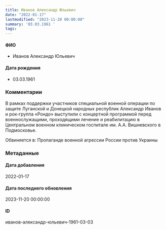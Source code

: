 ```yaml
---
title: Иванов Александр Юльевич
date: "2022-01-17"
lastmodified: "2023-11-20 00:00:00"
summary: '03.03.1961 '
tags: 
---
```

<!--# pp1-->
<!--## Фигурант-->
<!--### Личные данные-->
#### ФИО
- Иванов Александр Юльевич
#### Дата рождения
- 03.03.1961
### Комментарии
В рамках поддержки участников специальной военной операции по защите Луганской и Донецкой народных республик Александр Иванов и рок-группа «Рондо» выступили с концертной программой перед военнослужащими, проходящими лечение и реабилитацию в Центральном военном клиническом госпитале им. А.А. Вишневского в Подмосковье.
 
 Обвиняется в:
 Пропаганде военной агрессии России против Украины
### Метаданные
#### Дата добавления
2022-01-17
#### Дата последнего обновления
2023-11-20 00:00:00
#### ID
иванов-александр-юльевич-1961-03-03
<!--## END;-->
